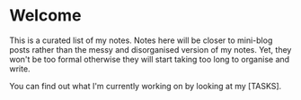 # Welcome

This is a curated list of my notes. Notes here will be closer to mini-blog posts rather than
the messy and disorganised version of my notes. Yet, they won't be too formal otherwise they will start taking too long to organise and write.

You can find out what I'm currently working on by looking at my [TASKS].

